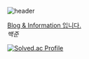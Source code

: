![header](https://capsule-render.vercel.app/api?type=rounded&color=0A28A0&height=250&text=이영선입니다.&fontColor=FFFFFF&descAlign=79&descAlignY=73)
<div align="left">
<a href="https://dino92-ys.github.io/dino92-ys/about/">
    Blog & Information 입니다.
</a>
    <br>
    <i>백준</i>
</div>





[![Solved.ac Profile](http://mazassumnida.wtf/api/generate_badge?boj=bbd132)](https://solved.ac/bbd132)
